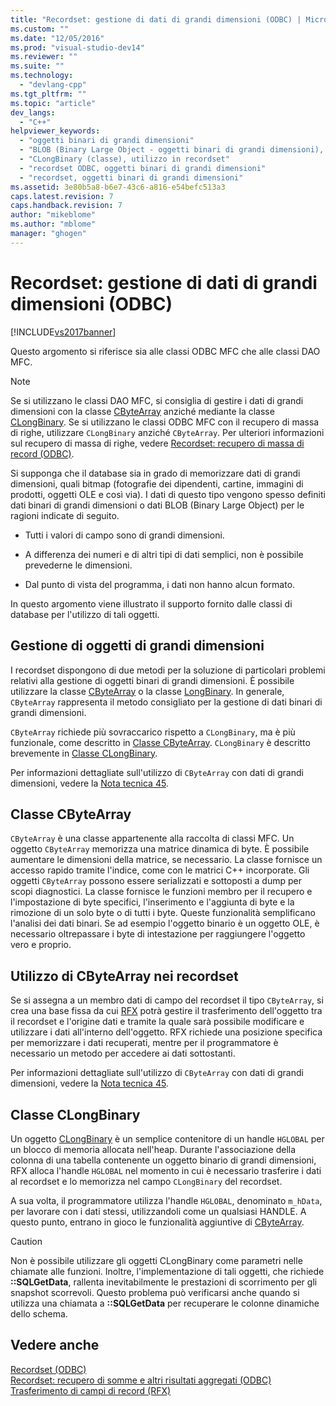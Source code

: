 ```yaml
---
title: "Recordset: gestione di dati di grandi dimensioni (ODBC) | Microsoft Docs"
ms.custom: ""
ms.date: "12/05/2016"
ms.prod: "visual-studio-dev14"
ms.reviewer: ""
ms.suite: ""
ms.technology: 
  - "devlang-cpp"
ms.tgt_pltfrm: ""
ms.topic: "article"
dev_langs: 
  - "C++"
helpviewer_keywords: 
  - "oggetti binari di grandi dimensioni"
  - "BLOB (Binary Large Object - oggetti binari di grandi dimensioni), recordset"
  - "CLongBinary (classe), utilizzo in recordset"
  - "recordset ODBC, oggetti binari di grandi dimensioni"
  - "recordset, oggetti binari di grandi dimensioni"
ms.assetid: 3e80b5a8-b6e7-43c6-a816-e54befc513a3
caps.latest.revision: 7
caps.handback.revision: 7
author: "mikeblome"
ms.author: "mblome"
manager: "ghogen"
---
```

# Recordset: gestione di dati di grandi dimensioni (ODBC)
[!INCLUDE[vs2017banner](../../assembler/inline/includes/vs2017banner.md)]

Questo argomento si riferisce sia alle classi ODBC MFC che alle classi DAO MFC.  
  
> [!NOTE]
>  Se si utilizzano le classi DAO MFC, si consiglia di gestire i dati di grandi dimensioni con la classe [CByteArray](../../mfc/reference/cbytearray-class.md) anziché mediante la classe [CLongBinary](../../mfc/reference/clongbinary-class.md).  Se si utilizzano le classi ODBC MFC con il recupero di massa di righe, utilizzare `CLongBinary` anziché `CByteArray`.  Per ulteriori informazioni sul recupero di massa di righe, vedere [Recordset: recupero di massa di record \(ODBC\)](../../data/odbc/recordset-fetching-records-in-bulk-odbc.md).  
  
 Si supponga che il database sia in grado di memorizzare dati di grandi dimensioni, quali bitmap \(fotografie dei dipendenti, cartine, immagini di prodotti, oggetti OLE e così via\).  I dati di questo tipo vengono spesso definiti dati binari di grandi dimensioni o dati BLOB \(Binary Large Object\) per le ragioni indicate di seguito.  
  
-   Tutti i valori di campo sono di grandi dimensioni.  
  
-   A differenza dei numeri e di altri tipi di dati semplici, non è possibile prevederne le dimensioni.  
  
-   Dal punto di vista del programma, i dati non hanno alcun formato.  
  
 In questo argomento viene illustrato il supporto fornito dalle classi di database per l'utilizzo di tali oggetti.  
  
##  <a name="_core_managing_large_objects"></a> Gestione di oggetti di grandi dimensioni  
 I recordset dispongono di due metodi per la soluzione di particolari problemi relativi alla gestione di oggetti binari di grandi dimensioni.  È possibile utilizzare la classe [CByteArray](../../mfc/reference/cbytearray-class.md) o la classe [LongBinary](../../mfc/reference/clongbinary-class.md).  In generale, `CByteArray` rappresenta il metodo consigliato per la gestione di dati binari di grandi dimensioni.  
  
 `CByteArray` richiede più sovraccarico rispetto a `CLongBinary`, ma è più funzionale, come descritto in [Classe CByteArray](#_core_the_cbytearray_class).  `CLongBinary` è descritto brevemente in [Classe CLongBinary](#_core_the_clongbinary_class).  
  
 Per informazioni dettagliate sull'utilizzo di `CByteArray` con dati di grandi dimensioni, vedere la [Nota tecnica 45](../../mfc/tn045-mfc-database-support-for-long-varchar-varbinary.md).  
  
##  <a name="_core_the_cbytearray_class"></a> Classe CByteArray  
 `CByteArray` è una classe appartenente alla raccolta di classi MFC.  Un oggetto `CByteArray` memorizza una matrice dinamica di byte. È possibile aumentare le dimensioni della matrice, se necessario.  La classe fornisce un accesso rapido tramite l'indice, come con le matrici C\+\+ incorporate.  Gli oggetti `CByteArray` possono essere serializzati e sottoposti a dump per scopi diagnostici.  La classe fornisce le funzioni membro per il recupero e l'impostazione di byte specifici, l'inserimento e l'aggiunta di byte e la rimozione di un solo byte o di tutti i byte.  Queste funzionalità semplificano l'analisi dei dati binari.  Se ad esempio l'oggetto binario è un oggetto OLE, è necessario oltrepassare i byte di intestazione per raggiungere l'oggetto vero e proprio.  
  
##  <a name="_core_using_cbytearray_in_recordsets"></a> Utilizzo di CByteArray nei recordset  
 Se si assegna a un membro dati di campo del recordset il tipo `CByteArray`, si crea una base fissa da cui [RFX](../../data/odbc/record-field-exchange-rfx.md) potrà gestire il trasferimento dell'oggetto tra il recordset e l'origine dati e tramite la quale sarà possibile modificare e utilizzare i dati all'interno dell'oggetto.  RFX richiede una posizione specifica per memorizzare i dati recuperati, mentre per il programmatore è necessario un metodo per accedere ai dati sottostanti.  
  
 Per informazioni dettagliate sull'utilizzo di `CByteArray` con dati di grandi dimensioni, vedere la [Nota tecnica 45](../../mfc/tn045-mfc-database-support-for-long-varchar-varbinary.md).  
  
##  <a name="_core_the_clongbinary_class"></a> Classe CLongBinary  
 Un oggetto [CLongBinary](../../mfc/reference/clongbinary-class.md) è un semplice contenitore di un handle `HGLOBAL` per un blocco di memoria allocata nell'heap.  Durante l'associazione della colonna di una tabella contenente un oggetto binario di grandi dimensioni, RFX alloca l'handle `HGLOBAL` nel momento in cui è necessario trasferire i dati al recordset e lo memorizza nel campo `CLongBinary` del recordset.  
  
 A sua volta, il programmatore utilizza l'handle `HGLOBAL`, denominato `m_hData`, per lavorare con i dati stessi, utilizzandoli come un qualsiasi HANDLE.  A questo punto, entrano in gioco le funzionalità aggiuntive di [CByteArray](../../mfc/reference/cbytearray-class.md).  
  
> [!CAUTION]
>  Non è possibile utilizzare gli oggetti CLongBinary come parametri nelle chiamate alle funzioni.  Inoltre, l'implementazione di tali oggetti, che richiede **::SQLGetData**, rallenta inevitabilmente le prestazioni di scorrimento per gli snapshot scorrevoli.  Questo problema può verificarsi anche quando si utilizza una chiamata a **::SQLGetData** per recuperare le colonne dinamiche dello schema.  
  
## Vedere anche  
 [Recordset \(ODBC\)](../../data/odbc/recordset-odbc.md)   
 [Recordset: recupero di somme e altri risultati aggregati \(ODBC\)](../../data/odbc/recordset-obtaining-sums-and-other-aggregate-results-odbc.md)   
 [Trasferimento di campi di record \(RFX\)](../../data/odbc/record-field-exchange-rfx.md)